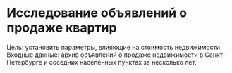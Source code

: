 # Исследование объявлений о продаже квартир
Цель: установить параметры, влияющие на стоимость недвижимости.
Входные данные: архив объявлений о продаже недвижимости в Санкт-Петербурге и соседних населённых пунктах за несколько лет.